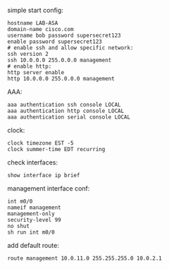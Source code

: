 simple start config:
```
hostname LAB-ASA
domain-name cisco.com
username bob password supersecret123
enable password supersecret123
# enable ssh and allow specific network:
ssh version 2
ssh 10.0.0.0 255.0.0.0 management
# enable http:
http server enable
http 10.0.0.0 255.0.0.0 management
```

AAA:
```
aaa authentication ssh console LOCAL
aaa authentication http console LOCAL
aaa authentication serial console LOCAL
```

clock:
```
clock timezone EST -5
clock summer-time EDT recurring
```

check interfaces:
```
show interface ip brief
```

management interface conf:
```
int m0/0
nameif management
management-only
security-level 99
no shut
sh run int m0/0
```

add default route:
```
route management 10.0.11.0 255.255.255.0 10.0.2.1
```